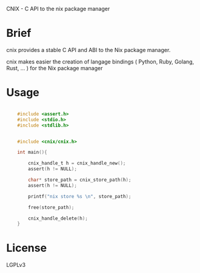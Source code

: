 CNIX - C API to the nix package manager

# Brief

cnix provides a stable C API and ABI to the Nix package manager.   

cnix makes easier the creation of langage bindings ( Python, Ruby, Golang, Rust, ... ) for the Nix package manager 


# Usage

```c

    #include <assert.h>
    #include <stdio.h>
    #include <stdlib.h>


    #include <cnix/cnix.h>

    int main(){

        cnix_handle_t h = cnix_handle_new();
        assert(h != NULL);

        char* store_path = cnix_store_path(h);
        assert(h != NULL);

        printf("nix store %s \n", store_path);

        free(store_path);

        cnix_handle_delete(h);
    }

```


# License
LGPLv3


